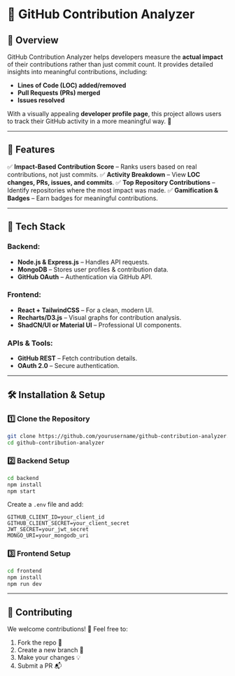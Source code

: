 # 🚀 GitHub Contribution Analyzer

## 📌 Overview
GitHub Contribution Analyzer helps developers measure the **actual impact** of their contributions rather than just commit count. It provides detailed insights into meaningful contributions, including:
- **Lines of Code (LOC) added/removed**
- **Pull Requests (PRs) merged**
- **Issues resolved**

With a visually appealing **developer profile page**, this project allows users to track their GitHub activity in a more meaningful way. 🎯

---

## 🎨 Features
✅ **Impact-Based Contribution Score** – Ranks users based on real contributions, not just commits.
✅ **Activity Breakdown** – View **LOC changes, PRs, issues, and commits**.
✅ **Top Repository Contributions** – Identify repositories where the most impact was made.
✅ **Gamification & Badges** – Earn badges for meaningful contributions.

---

## 🔧 Tech Stack
### **Backend:**
- **Node.js & Express.js** – Handles API requests.
- **MongoDB** – Stores user profiles & contribution data.
- **GitHub OAuth** – Authentication via GitHub API.

### **Frontend:**
- **React + TailwindCSS** – For a clean, modern UI.
- **Recharts/D3.js** – Visual graphs for contribution analysis.
- **ShadCN/UI or Material UI** – Professional UI components.

### **APIs & Tools:**
- **GitHub REST** – Fetch contribution details.
- **OAuth 2.0** – Secure authentication.

---

## 🛠️ Installation & Setup
### **1️⃣ Clone the Repository**
```sh
git clone https://github.com/yourusername/github-contribution-analyzer.git
cd github-contribution-analyzer
```

### **2️⃣ Backend Setup**
```sh
cd backend
npm install
npm start
```
Create a `.env` file and add:
```env
GITHUB_CLIENT_ID=your_client_id
GITHUB_CLIENT_SECRET=your_client_secret
JWT_SECRET=your_jwt_secret
MONGO_URI=your_mongodb_uri
```

### **3️⃣ Frontend Setup**
```sh
cd frontend
npm install
npm run dev
```

---

## 🤝 Contributing
We welcome contributions! 🚀 Feel free to:
1. Fork the repo 🍴
2. Create a new branch 🌿
3. Make your changes 💡
4. Submit a PR 📬




